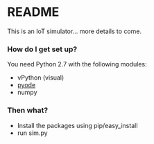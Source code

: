 # README #

This is an IoT simulator... more details to come.

### How do I get set up? ###

You need Python 2.7 with the following modules:

* vPython (visual)
* [pyode](https://bitbucket.org/odedevs/ode/downloads)
* numpy

### Then what? ###

* Install the packages using pip/easy_install
* run sim.py